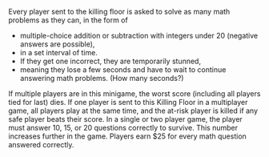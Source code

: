 Every player sent to the killing floor is asked to solve as many math problems as they can, in the form of 

- multiple-choice addition or subtraction with integers under 20 (negative answers are possible), 
- in a set interval of time. 
- If they get one incorrect, they are temporarily stunned, 
- meaning they lose a few seconds and have to wait to continue answering math problems. (How many seconds?)

If multiple players are in this minigame, the worst score (including all players tied for last) dies.
If one player is sent to this Killing Floor in a multiplayer game, all players play at the same time, and the at-risk player is killed if any safe player beats their score.
In a single or two player game, the player must answer 10, 15, or 20 questions correctly to survive. This number increases further in the game.
Players earn $25 for every math question answered correctly.